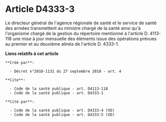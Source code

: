 # Article D4333-3

Le directeur général de l'agence régionale de santé et le service de santé des armées transmettent au ministre chargé de la
santé ainsi qu'à l'organisme chargé de la gestion du répertoire mentionné à l'article D. 4113-118 une mise à jour mensuelle
des éléments issus des opérations prévues au premier et au deuxième alinéa de l'article D. 4333-1.

**Liens relatifs à cet article**

	**Créé par**:

	  - Décret n°2010-1131 du 27 septembre 2010 - art. 4

	**Cite**:

	  - Code de la santé publique - art. D4113-118
	  - Code de la santé publique - art. D4333-1

	**Cité par**:

	  - Code de la santé publique - art. D4333-4 (VD)
	  - Code de la santé publique - art. D4333-5 (VD)
